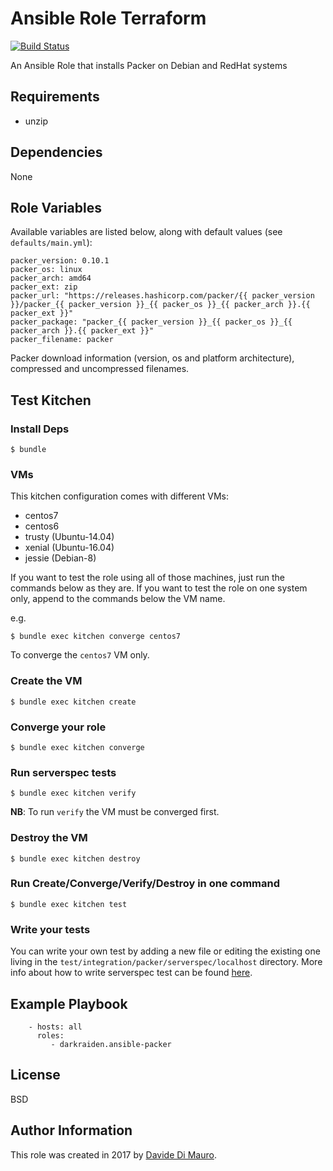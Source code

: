 Ansible Role Terraform
=========

[![Build Status](https://travis-ci.org/darkraiden/ansible-role-packer.svg?branch=master)](https://travis-ci.org/darkraiden/ansible-role-packer)

An Ansible Role that installs Packer on Debian and RedHat systems

Requirements
------------

* unzip

Dependencies
--------------

None

Role Variables
--------------

Available variables are listed below, along with default values (see `defaults/main.yml`):

```
packer_version: 0.10.1
packer_os: linux
packer_arch: amd64
packer_ext: zip
packer_url: "https://releases.hashicorp.com/packer/{{ packer_version }}/packer_{{ packer_version }}_{{ packer_os }}_{{ packer_arch }}.{{ packer_ext }}"
packer_package: "packer_{{ packer_version }}_{{ packer_os }}_{{ packer_arch }}.{{ packer_ext }}"
packer_filename: packer
```

Packer download information (version, os and platform architecture), compressed and uncompressed filenames.

Test Kitchen
--------------

### Install Deps

```
$ bundle
```

### VMs

This kitchen configuration comes with different VMs:

* centos7
* centos6
* trusty (Ubuntu-14.04)
* xenial (Ubuntu-16.04)
* jessie (Debian-8)

If you want to test the role using all of those machines, just run the commands below as they are. If you want to test the role on one system only, append to the commands below the VM name.

e.g.

```
$ bundle exec kitchen converge centos7
```

To converge the `centos7` VM only.

### Create the VM

```
$ bundle exec kitchen create
```

### Converge your role

```
$ bundle exec kitchen converge
```

### Run serverspec tests

```
$ bundle exec kitchen verify
```

**NB**: To run `verify` the VM must be converged first.

### Destroy the VM

```
$ bundle exec kitchen destroy
```

### Run Create/Converge/Verify/Destroy in one command

```
$ bundle exec kitchen test
```

### Write your tests

You can write your own test by adding a new file or editing the existing one living in the `test/integration/packer/serverspec/localhost` directory. More info about how to write serverspec test can be found [here](http://serverspec.org/).

Example Playbook
----------------

```
    - hosts: all
      roles:
         - darkraiden.ansible-packer
```

License
-------

BSD

Author Information
------------------

This role was created in 2017 by [Davide Di Mauro](https://github.com/darkraiden).
